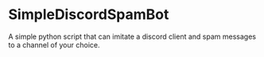 # SimpleDiscordSpamBot
A simple python script that can imitate a discord client and spam messages to a channel of your choice.
